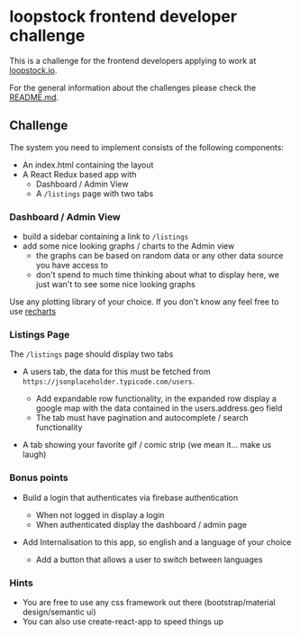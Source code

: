# loopstock frontend developer challenge

This is a challenge for the frontend developers applying to work at [loopstock.io](http://www.loopstock.io).

For the general information about the challenges please check the [README.md](../README.md).


## Challenge

The system you need to implement consists of the following components:

* An index.html containing the layout
* A React Redux based app with
    * Dashboard / Admin View
    * A `/listings` page with two tabs


### Dashboard / Admin View

* build a sidebar containing a link to `/listings`
* add some nice looking graphs / charts to the Admin view
    * the graphs can be based on random data or any other data source you have access to
    * don't spend to much time thinking about what to display here, we just wan't to see some nice looking graphs

Use any plotting library of your choice. If you don't know any feel free to use [recharts](http://recharts.org/#/en-US/)


### Listings Page

The `/listings` page should display two tabs

* A users tab, the data for this must be fetched from  `https://jsonplaceholder.typicode.com/users`.
    * Add expandable row functionality, in the expanded row display a google map with the data contained in the users.address.geo field
    * The tab must have pagination and autocomplete / search functionality

* A tab showing your favorite gif / comic strip (we mean it... make us laugh)


### Bonus points

* Build a login that authenticates via firebase authentication
    * When not logged in display a login
    * When authenticated display the dashboard / admin page

* Add Internalisation to this app, so english and a language of your choice 
    * Add a button that allows a user to switch between languages


### Hints

* You are free to use any css framework out there (bootstrap/material design/semantic ui)
* You can also use create-react-app to speed things up
